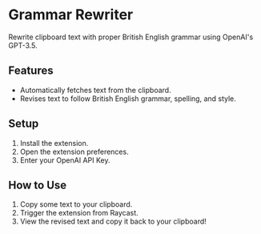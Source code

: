 # Grammar Rewriter

Rewrite clipboard text with proper British English grammar using OpenAI's GPT-3.5.

## Features
- Automatically fetches text from the clipboard.
- Revises text to follow British English grammar, spelling, and style.

## Setup
1. Install the extension.
2. Open the extension preferences.
3. Enter your OpenAI API Key.

## How to Use
1. Copy some text to your clipboard.
2. Trigger the extension from Raycast.
3. View the revised text and copy it back to your clipboard!
